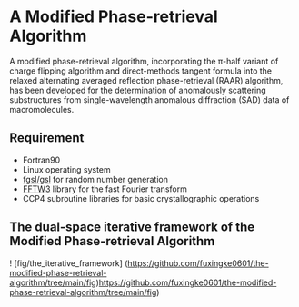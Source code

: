 # A Modified Phase-retrieval Algorithm
  A modified phase-retrieval algorithm, incorporating the π-half variant of charge flipping algorithm and direct-methods tangent formula into the relaxed alternating averaged reflection phase-retrieval (RAAR) algorithm, has been developed for the determination of anomalously scattering substructures from single-wavelength anomalous diffraction (SAD) data of macromolecules. 

## Requirement
- Fortran90
- Linux operating system
- [fgsl/gsl](http://www.gnu.org/software/gsl/) for random number generation
- [FFTW3](http://www.fftw.org) library for the fast Fourier transform
- CCP4 subroutine libraries for basic crystallographic operations

## The dual-space iterative framework of the  Modified Phase-retrieval Algorithm
! [fig/the_iterative_framework] (https://github.com/fuxingke0601/the-modified-phase-retrieval-algorithm/tree/main/fig)https://github.com/fuxingke0601/the-modified-phase-retrieval-algorithm/tree/main/fig)
